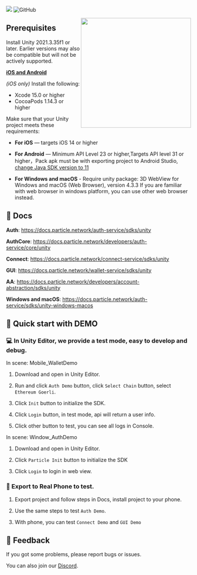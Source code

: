
![](https://img.shields.io/badge/C%23-%F0%9F%92%AA-blue?style=round)
![GitHub](https://img.shields.io/github/license/silviopaganini/nft-market?style=round)


<img align="right" width="300" src="https://user-images.githubusercontent.com/2645876/189301811-ddd221a9-0e59-46eb-8f99-281307d45948.png"></img>

## **Prerequisites**

Install Unity 2021.3.35f1 or later. Earlier versions may also be compatible but will not be actively supported. 

**[iOS and Android](https://docs.particle.network/dashboard/unity-sdk-prerequisites)**

*(iOS only)* Install the following:

- Xcode 15.0 or higher
- CocoaPods 1.14.3 or higher

Make sure that your Unity project meets these requirements:

- **For iOS** — targets iOS 14 or higher
- **For Android** — Minimum API Level 23 or higher,Targets API level 31 or higher，Pack apk must be with exporting project to Android Studio, [change Java SDK version to 11](https://stackoverflow.com/questions/66449161/how-to-upgrade-an-android-project-to-java-11)


- **For Windows and macOS** - 
Require unity package: 3D WebView for Windows and macOS (Web Browser), version 4.3.3
If you are familiar with web browser in windows platform, you can use other web browser instead.

## 📗 Docs

**Auth**: https://docs.particle.network/auth-service/sdks/unity

**AuthCore**: https://docs.particle.network/developers/auth-service/core/unity

**Connect**: https://docs.particle.network/connect-service/sdks/unity

**GUI**: https://docs.particle.network/wallet-service/sdks/unity

**AA**: https://docs.particle.network/developers/account-abstraction/sdks/unity

**Windows and macOS**: https://docs.particle.network/auth-service/sdks/unity-windows-macos

## 🚀 Quick start with DEMO


### 💻 In Unity Editor, we provide a test mode, easy to develop and debug.

In scene: Mobile_WalletDemo

1. Download and open in Unity Editor.

2. Run and click `Auth Demo` button, click `Select Chain` button, select `Ethereum Goerli`.

3. Click `Init` button to initialize the SDK.

4. Click `Login` button, in test mode, api will return a user info.

5. Click other button to test, you can see all logs in Console.

In scene: Window_AuthDemo

1. Download and open in Unity Editor.
 
2. Click `Particle Init` button to initialize the SDK

3. Click `Login` to login in web view.


### 📲 Export to Real Phone to test.

1. Export project and follow steps in Docs, install project to your phone.
   
2. Use the same steps to test `Auth Demo`.

3. With phone, you can test `Connect Demo` and `GUI Demo`

## 💼 Feedback

If you got some problems, please report bugs or issues.

You can also join our [Discord](https://discord.gg/2y44qr6CR2).
